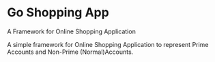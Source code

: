 # Go Shopping App
A Framework for Online Shopping Application

A simple framework for Online Shopping Application to represent Prime Accounts and Non-Prime (Normal)Accounts. 
